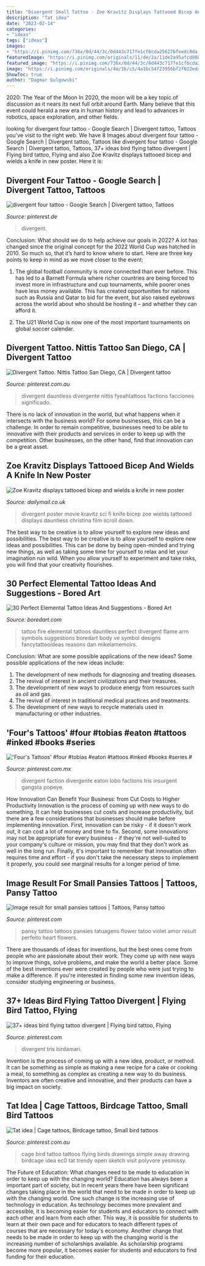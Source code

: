 ```yaml
---
title: "Divergent Small Tattoo - Zoe Kravitz Displays Tattooed Bicep And Wields A Knife In New Poster"
description: "Tat idea"
date: "2023-02-14"
categories:
- "ideas"
tags: ["ideas"]
images:
- "https://i.pinimg.com/736x/0d/44/3c/0d443c717fe1cf6cda25627bfeedc8da.jpg"
featuredImage: "https://i.pinimg.com/originals/11/de/2a/11de2a95afcd888fe783b9d058f2fcf2.jpg"
featured_image: "https://i.pinimg.com/736x/0d/44/3c/0d443c717fe1cf6cda25627bfeedc8da.jpg"
image: "https://i.pinimg.com/originals/4a/1b/c5/4a1bc54f23956bf2f022edabe30b04ef.jpg"
ShowToc: true
author: "Dagmar Gulgowski"
---
```



2020: The Year of the Moon
In 2020, the moon will be a key topic of discussion as it nears its next full orbit around Earth. Many believe that this event could herald a new era in human history and lead to advances in robotics, space exploration, and other fields.

	

		
looking for divergent four tattoo - Google Search | Divergent tattoo, Tattoos you've visit to the right web. We have 8 Images about divergent four tattoo - Google Search | Divergent tattoo, Tattoos like divergent four tattoo - Google Search | Divergent tattoo, Tattoos, 37+ ideas bird flying tattoo divergent | Flying bird tattoo, Flying and also Zoe Kravitz displays tattooed bicep and wields a knife in new poster. Here it is:
		
    
## Divergent Four Tattoo - Google Search | Divergent Tattoo, Tattoos

<img loading=lazy src="https://i.pinimg.com/originals/11/de/2a/11de2a95afcd888fe783b9d058f2fcf2.jpg" onerror="this.onerror=null;this.src='https://tse1.mm.bing.net/th?id=OIP.kw4K9WEZ90r9fRc4r77mmwHaHa&amp;pid=15.1';" alt="divergent four tattoo - Google Search | Divergent tattoo, Tattoos">

_Source: pinterest.de_

>divergent. 

	

Conclusion: What should we do to help achieve our goals in 2022?
A lot has changed since the original concept for the 2022 World Cup was hatched in 2010. So much so, that it’s hard to know where to start. Here are three key points to keep in mind as we move closer to the event:
1. The global football community is more connected than ever before. This has led to a Barnett Formula where richer countries are being forced to invest more in infrastructure and cup tournaments, while poorer ones have less money available. This has created opportunities for nations such as Russia and Qatar to bid for the event, but also raised eyebrows across the world about who should be hosting it – and whether they can afford it.

2. The U21 World Cup is now one of the most important tournaments on global soccer calendar.

    
## Divergent Tattoo. Nittis Tattoo San Diego, CA | Divergent Tattoo

<img loading=lazy src="https://i.pinimg.com/originals/0e/93/7e/0e937e00b58c6ef50cc84af0b85bb6f8.jpg" onerror="this.onerror=null;this.src='https://tse2.mm.bing.net/th?id=OIP.9dlQdQEqBHPV5prUuTzAIQHaHa&amp;pid=15.1';" alt="Divergent Tattoo. Nittis Tattoo San Diego, CA | Divergent tattoo">

_Source: pinterest.com.au_

>divergent dauntless divergente nittis fyeahtattoos factions facciones significado. 

	

There is no lack of innovation in the world, but what happens when it intersects with the business world? For some businesses, this can be a challenge. In order to remain competitive, businesses need to be able to innovative with their products and services in order to keep up with the competition. Other businesses, on the other hand, find that innovation can be a great asset.

    
## Zoe Kravitz Displays Tattooed Bicep And Wields A Knife In New Poster

<img loading=lazy src="https://i.dailymail.co.uk/i/pix/2013/11/08/article-2491913-1943827C00000578-805_634x817.jpg" onerror="this.onerror=null;this.src='https://tse1.mm.bing.net/th?id=OIP.u7ogpr2pPe9MyKs5t2NERQDoEs&amp;pid=15.1';" alt="Zoe Kravitz displays tattooed bicep and wields a knife in new poster">

_Source: dailymail.co.uk_

>divergent poster movie kravitz sci fi knife bicep zoe wields tattooed displays dauntless christina film scroll down. 

	

The best way to be creative is to allow yourself to explore new ideas and possibilities.
The best way to be creative is to allow yourself to explore new ideas and possibilities. This can be done by being open-minded and trying new things, as well as taking some time for yourself to relax and let your imagination run wild. When you allow yourself to experiment and take risks, you will find that your creativity flourishes.

    
## 30 Perfect Elemental Tattoo Ideas And Suggestions - Bored Art

<img loading=lazy src="http://boredart.com/wp-content/uploads/2016/02/Perfect-Elemental-Tattoo-Ideas-and-Suggesions-18.jpg" onerror="this.onerror=null;this.src='https://tse4.mm.bing.net/th?id=OIP.aV5j0Pr0bi9nF4z1Z3qEXwHaI8&amp;pid=15.1';" alt="30 Perfect Elemental Tattoo Ideas And Suggestions - Bored Art">

_Source: boredart.com_

>tattoo fire elemental tattoos dauntless perfect divergent flame arm symbols suggestions boredart body ve symbol designs fancytattooideas reasons dan mikelamemoirs. 

	

Conclusion: What are some possible applications of the new ideas?
Some possible applications of the new ideas include:
1. The development of new methods for diagnosing and treating diseases. 
2. The revival of interest in ancient civilizations and their treasures. 
3. The development of new ways to produce energy from resources such as oil and gas. 
4. The revival of interest in traditional medical practices and treatments. 
5. The development of new ways to recycle materials used in manufacturing or other industries.

    
## &#039;Four&#039;s Tattoos&#039; #four #tobias #eaton #tattoos #inked #books #series #

<img loading=lazy src="https://i.pinimg.com/736x/0d/44/3c/0d443c717fe1cf6cda25627bfeedc8da.jpg" onerror="this.onerror=null;this.src='https://tse1.mm.bing.net/th?id=OIP.JJ0IrK9J4neJDMFu-_89PgHaHa&amp;pid=15.1';" alt="&#039;Four&#039;s Tattoos&#039; #four #tobias #eaton #tattoos #inked #books #series #">

_Source: pinterest.com.mx_

>divergent faction divergente eaton lobo factions tris insurgent gangsta popeye. 

	

How Innovation Can Benefit Your Business: from Cut Costs to Higher Productivity
Innovation is the process of coming up with new ways to do something. It can help businesses cut costs and increase productivity, but there are a few considerations that businesses should make before implementing innovation. First, innovation can be risky - if it doesn't work out, it can cost a lot of money and time to fix. Second, some innovations may not be appropriate for every business - if they're not well-suited to your company's culture or mission, you may find that they don't work as well in the long run. Finally, it's important to remember that innovation often requires time and effort - if you don't take the necessary steps to implement it properly, you could see marginal results for a longer period of time.

    
## Image Result For Small Pansies Tattoos | Tattoos, Pansy Tattoo

<img loading=lazy src="https://i.pinimg.com/originals/f6/93/93/f693938d7b4a33089c2b877513d605e4.jpg" onerror="this.onerror=null;this.src='https://tse4.mm.bing.net/th?id=OIP.E392Hi7ew2t5yCix63y55wHaJ4&amp;pid=15.1';" alt="Image result for small pansies tattoos | Tattoos, Pansy tattoo">

_Source: pinterest.com_

>pansy tattoo tattoos pansies tatuagens flower tatoo violet amor result perfeito heart flowers. 

	

There are thousands of ideas for inventions, but the best ones come from people who are passionate about their work. They come up with new ways to improve things, solve problems, and make the world a better place. Some of the best inventions ever were created by people who were just trying to make a difference. If you're interested in finding some new invention ideas, consider studying engineering or business.

    
## 37+ Ideas Bird Flying Tattoo Divergent | Flying Bird Tattoo, Flying

<img loading=lazy src="https://i.pinimg.com/originals/4a/1b/c5/4a1bc54f23956bf2f022edabe30b04ef.jpg" onerror="this.onerror=null;this.src='https://tse1.mm.bing.net/th?id=OIP.vWhNVh-TqM_V7LCT8SMySgAAAA&amp;pid=15.1';" alt="37+ ideas bird flying tattoo divergent | Flying bird tattoo, Flying">

_Source: pinterest.com_

>divergent tris birdamari. 

	

Invention is the process of coming up with a new idea, product, or method. It can be something as simple as making a new recipe for a cake or cooking a meal, to something as complex as creating a new way to do business. Inventors are often creative and innovative, and their products can have a big impact on society.

    
## Tat Idea | Cage Tattoos, Birdcage Tattoo, Small Bird Tattoos

<img loading=lazy src="https://i.pinimg.com/originals/46/fb/80/46fb80f895d69e8eb1a5bdf21d411a70.jpg" onerror="this.onerror=null;this.src='https://tse1.mm.bing.net/th?id=OIP.zDmO1dm6cNAGLBTnTR_FKQHaJ0&amp;pid=15.1';" alt="Tat idea | Cage tattoos, Birdcage tattoo, Small bird tattoos">

_Source: pinterest.com.au_

>cage bird tattoo tattoos flying birds drawings simple away drawing birdcage idea ec0 tat trendy open sketch visit polyvore yesmissy. 

	

The Future of Education: What changes need to be made to education in order to keep up with the changing world?
Education has always been a important part of society, but in recent years there have been significant changes taking place in the world that need to be made in order to keep up with the changing world. One such change is the increasing use of technology in education. As technology becomes more prevalent and accessible, it is becoming easier for students and educators to connect with each other and learn from each other. This way, it is possible for students to learn at their own pace and for educators to teach different types of courses that are necessary for today's economy. Another change that needs to be made in order to keep up with the changing world is the increasing number of scholarships available. As scholarship programs become more popular, it becomes easier for students and educators to find funding for their education.

